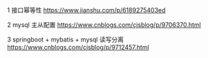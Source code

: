 1 接口幂等性
https://www.jianshu.com/p/6189275403ed

2 mysql 主从配置
https://www.cnblogs.com/cjsblog/p/9706370.html

3 springboot + mybatis + mysql 读写分离
https://www.cnblogs.com/cjsblog/p/9712457.html